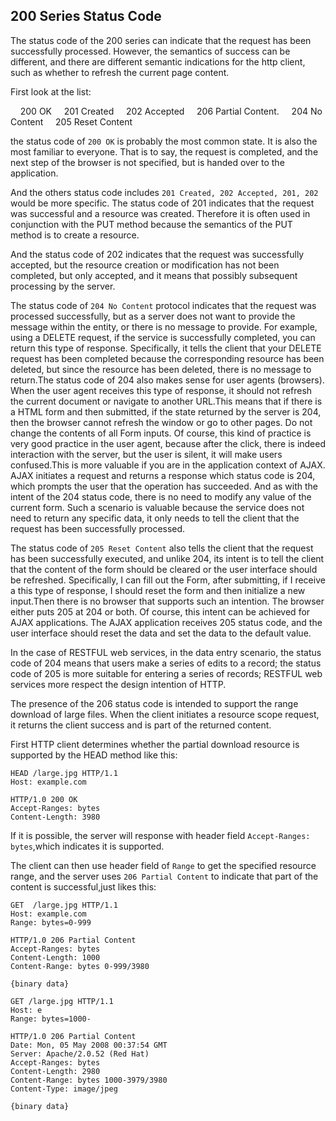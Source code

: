 ## 200 Series Status Code 

The status code of the 200 series can indicate that the request has been successfully processed. However, the semantics of success can be different, and there are different semantic indications for the http client, such as whether to refresh the current page content.

First look at the list:

    200 OK
    201 Created
    202 Accepted
    206 Partial Content.
    204 No Content
    205 Reset Content

the status code of `200 OK`  is probably the most common state. It is also the most familiar to everyone. That is to say, the request is completed, and the next step of the browser is not specified, but is handed over to the application.

And the others status code includes `201 Created, 202 Accepted, 201, 202` would be more specific. The status code of 201 indicates that the request was successful and a resource was created. Therefore it is often used in conjunction with the PUT method because the semantics of the PUT method is to create a resource.

And the status code of 202 indicates that the request was successfully accepted, but the resource creation or modification has not been completed, but only accepted, and it means that possibly subsequent processing by the server.

The status code of `204 No Content` protocol indicates that the request was processed successfully, but as a server does not want to provide the message within the entity, or there is no message to provide. For example, using a DELETE request, if the service is successfully completed, you can return this type of response. Specifically, it tells the client that your DELETE request has been completed because the corresponding resource has been deleted, but since the resource has been deleted, there is no message to return.The status code of 204 also makes sense for user agents (browsers). When the user agent receives this type of response, it should not refresh the current document or navigate to another URL.This means that if there is a HTML form and then submitted, if the state returned by the server is 204, then the browser cannot refresh the window or go to other pages. Do not change the contents of all Form inputs. Of course, this kind of practice is very good practice in the user agent, because after the click, there is indeed interaction with the server, but the user is silent, it will make users confused.This is more valuable if you are in the application context of AJAX. AJAX initiates a request and returns a response which status code is 204, which prompts the user that the operation has succeeded. And as with the intent of the 204 status code, there is no need to modify any value of the current form. Such a scenario is valuable because the service does not need to return any specific data, it only needs to tell the client that the request has been successfully processed.


The status code of `205 Reset Content` also tells the client that the request has been successfully executed, and unlike 204, its intent is to tell the client that the content of the form should be cleared or the user interface should be refreshed. Specifically, I can fill out the Form, after submitting, if I receive a this type of response, I should reset the form and then initialize a new input.Then there is no browser that supports such an intention. The browser either puts 205 at 204 or both. Of course, this intent can be achieved for AJAX applications. The AJAX application receives 205 status code, and the user interface should reset the data and set the data to the default value.

In the case of RESTFUL web services, in the data entry scenario, the status code of 204 means that users make a series of edits to a record; the status code of 205 is more suitable for entering a series of records; RESTFUL web services more respect the design intention of HTTP.

The presence of the 206 status code is intended to support the range download of large files. When the client initiates a resource scope request, it returns the client success and is part of the returned content.

First HTTP client determines whether the partial download resource is supported by the HEAD method like this:

    HEAD /large.jpg HTTP/1.1
    Host: example.com
     
    HTTP/1.0 200 OK
    Accept-Ranges: bytes
    Content-Length: 3980

If it is possible, the server will response with header field `Accept-Ranges: bytes`,which indicates it is supported.

The client can then use header field of `Range` to get the specified resource range, and the server uses `206 Partial Content` to indicate that part of the content is successful,just likes this:

    GET  /large.jpg HTTP/1.1
    Host: example.com
    Range: bytes=0-999
     
    HTTP/1.0 206 Partial Content
    Accept-Ranges: bytes
    Content-Length: 1000
    Content-Range: bytes 0-999/3980
     
    {binary data}

    GET /large.jpg HTTP/1.1
    Host: e
    Range: bytes=1000-
     
    HTTP/1.0 206 Partial Content
    Date: Mon, 05 May 2008 00:37:54 GMT
    Server: Apache/2.0.52 (Red Hat)
    Accept-Ranges: bytes
    Content-Length: 2980
    Content-Range: bytes 1000-3979/3980
    Content-Type: image/jpeg
     
    {binary data}

